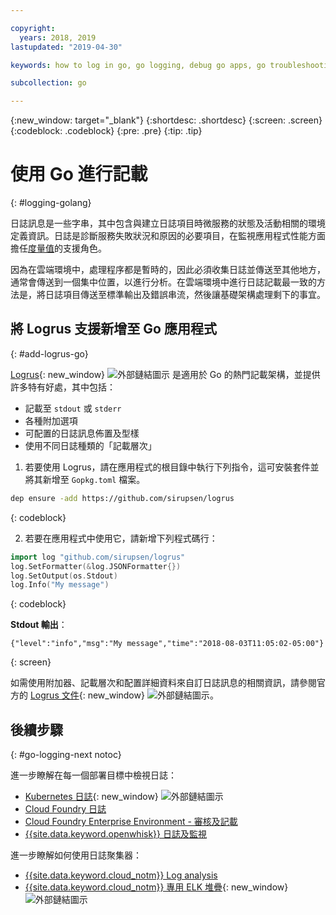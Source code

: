 ```yaml
---

copyright:
  years: 2018, 2019
lastupdated: "2019-04-30"

keywords: how to log in go, go logging, debug go apps, go troubleshooting, logrus go, go stdout

subcollection: go

---
```


{:new_window: target="_blank"}
{:shortdesc: .shortdesc}
{:screen: .screen}
{:codeblock: .codeblock}
{:pre: .pre}
{:tip: .tip}

# 使用 Go 進行記載
{: #logging-golang}

日誌訊息是一些字串，其中包含與建立日誌項目時微服務的狀態及活動相關的環境定義資訊。日誌是診斷服務失敗狀況和原因的必要項目，在監視應用程式性能方面擔任[度量值](/docs/go?topic=go-go-appmetrics)的支援角色。

因為在雲端環境中，處理程序都是暫時的，因此必須收集日誌並傳送至其他地方，通常會傳送到一個集中位置，以進行分析。在雲端環境中進行日誌記載最一致的方法是，將日誌項目傳送至標準輸出及錯誤串流，然後讓基礎架構處理剩下的事宜。

## 將 Logrus 支援新增至 Go 應用程式
{: #add-logrus-go}

[Logrus](https://github.com/sirupsen/logrus){: new_window} ![外部鏈結圖示](../icons/launch-glyph.svg "外部鏈結圖示") 是適用於 Go 的熱門記載架構，並提供許多特有好處，其中包括： 
 * 記載至 `stdout` 或 `stderr`
 * 各種附加選項
 * 可配置的日誌訊息佈置及型樣
 * 使用不同日誌種類的「記載層次」

1. 若要使用 Logrus，請在應用程式的根目錄中執行下列指令，這可安裝套件並將其新增至 `Gopkg.toml` 檔案。
  ```bash
  dep ensure -add https://github.com/sirupsen/logrus
  ```
  {: codeblock}

2. 若要在應用程式中使用它，請新增下列程式碼行：
  ```go
  import log "github.com/sirupsen/logrus"
  log.SetFormatter(&log.JSONFormatter{})
  log.SetOutput(os.Stdout)
  log.Info("My message")
  ```
  {: codeblock}

  **Stdout 輸出**：
  ```
  {"level":"info","msg":"My message","time":"2018-08-03T11:05:02-05:00"}
  ```
  {: screen}

如需使用附加器、記載層次和配置詳細資料來自訂日誌訊息的相關資訊，請參閱官方的 [Logrus 文件](https://godoc.org/gopkg.in/Sirupsen/logrus.v0){: new_window} ![外部鏈結圖示](../icons/launch-glyph.svg "外部鏈結圖示")。

## 後續步驟
{: #go-logging-next notoc}

進一步瞭解在每一個部署目標中檢視日誌：
* [Kubernetes 日誌](https://kubernetes.io/docs/concepts/cluster-administration/logging/){: new_window} ![外部鏈結圖示](../icons/launch-glyph.svg "外部鏈結圖示")
* [Cloud Foundry 日誌](/docs/cli/reference/bluemix_cli?topic=cloud-cli-ibmcloud_cli#ibmcloud_app_logs)
* [Cloud Foundry Enterprise Environment - 審核及記載](/docs/cloud-foundry?topic=cloud-foundry-auditing-logging#auditing-logging)
* [{{site.data.keyword.openwhisk}} 日誌及監視](/docs/openwhisk?topic=cloud-functions-openwhisk_logs#openwhisk_logs)

進一步瞭解如何使用日誌聚集器：
* [{{site.data.keyword.cloud_notm}} Log analysis](/docs/services/CloudLogAnalysis?topic=cloudloganalysis-log_analysis_ov#log_analysis_ov)
* [{{site.data.keyword.cloud_notm}} 專用 ELK 堆疊](https://www.ibm.com/support/knowledgecenter/en/SSBS6K_2.1.0.2/manage_metrics/logging_elk.html){: new_window} ![外部鏈結圖示](../icons/launch-glyph.svg "外部鏈結圖示")

